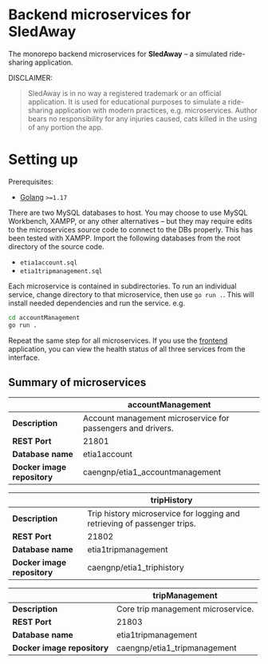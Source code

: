 # Backend microservices for SledAway

The monorepo backend microservices for **SledAway** – a simulated ride-sharing application.

DISCLAIMER:
> SledAway is in no way a registered trademark or an official application. It is used for educational purposes to simulate a ride-sharing application with modern practices, e.g. microservices. Author bears no responsibility for any injuries caused, cats killed in the using of any portion the app.

# Setting up

Prerequisites:
- [Golang](https://go.dev) `>=1.17`

There are two MySQL databases to host. You may choose to use MySQL Workbench, XAMPP, or any other alternatives – but they may require edits to the microservices source code to connect to the DBs properly. This has been tested with XAMPP. Import the following databases from the root directory of the source code.
- `etia1account.sql`
- `etia1tripmanagement.sql`

Each microservice is contained in subdirectories. To run an individual service, change directory to that microservice, then use `go run .`. This will install needed dependencies and run the service. e.g.
```bash
cd accountManagement
go run .
```
Repeat the same step for all microservices. If you use the [frontend](https://github.com/Cae-s-NPETI/frontend) application, you can view the health status of all three services from the interface.

## Summary of microservices

|      | accountManagement |
| ---- | ---- |
| **Description** | Account management microservice for passengers and drivers. |
| **REST Port** | 21801 |
| **Database name** | etia1account |
| **Docker image repository** | caengnp/etia1_accountmanagement |

|      | tripHistory |
| ---- | ---- |
| **Description** | Trip history microservice for logging and retrieving of passenger trips. |
| **REST Port** | 21802 |
| **Database name** | etia1tripmanagement |
| **Docker image repository** | caengnp/etia1_triphistory |

|      | tripManagement |
| ---- | ---- |
| **Description** | Core trip management microservice. |
| **REST Port** | 21803 |
| **Database name** | etia1tripmanagement |
| **Docker image repository** | caengnp/etia1_tripmanagement |
